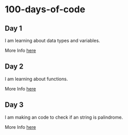 # 100-days-of-code

## Day 1

I am learning about data types and variables.

More Info [here](challenges\week-01\day-01-variables\day-01-variables.md)

## Day 2

I am learning about functions.

More Info [here](challenges\week-01\day-02-functions\day-02-functions.md)

## Day 3

I am making an code to check if an string is palindrome.

More Info [here](challenges\week-01\day-03-palindrome\day-03-palindrome.md)

